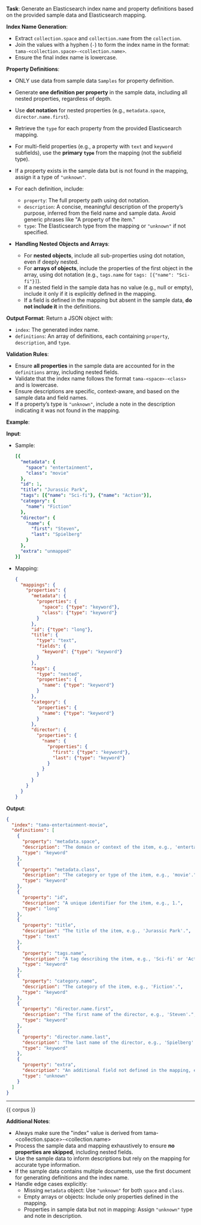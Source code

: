 **Task**: Generate an Elasticsearch index name and property definitions based on the provided sample data and Elasticsearch mapping.

**Index Name Generation**:
- Extract `collection.space` and `collection.name` from the `collection`.
- Join the values with a hyphen (`-`) to form the index name in the format: `tama-<collection.space>-<collection.name>`.
- Ensure the final index name is lowercase.

**Property Definitions**:
- ONLY use data from sample data `Samples` for property definition.
- Generate **one definition per property** in the sample data, including all nested properties, regardless of depth.
- Use **dot notation** for nested properties (e.g., `metadata.space`, `director.name.first`).
- Retrieve the `type` for each property from the provided Elasticsearch mapping.
- For multi-field properties (e.g., a property with `text` and `keyword` subfields), use the **primary `type`** from the mapping (not the subfield type).
- If a property exists in the sample data but is not found in the mapping, assign it a type of `"unknown"`.
- For each definition, include:
  - `property`: The full property path using dot notation.
  - `description`: A concise, meaningful description of the property’s purpose, inferred from the field name and sample data. Avoid generic phrases like "A property of the item."
  - `type`: The Elasticsearch type from the mapping or `"unknown"` if not specified.

- **Handling Nested Objects and Arrays**:
  - For **nested objects**, include all sub-properties using dot notation, even if deeply nested.
  - For **arrays of objects**, include the properties of the first object in the array, using dot notation (e.g., `tags.name` for `tags: [{"name": "Sci-fi"}]`).
  - If a nested field in the sample data has no value (e.g., null or empty), include it only if it is explicitly defined in the mapping.
  - If a field is defined in the mapping but absent in the sample data, **do not include it** in the definitions.

**Output Format**:
Return a JSON object with:
- `index`: The generated index name.
- `definitions`: An array of definitions, each containing `property`, `description`, and `type`.

**Validation Rules**:
- Ensure **all properties** in the sample data are accounted for in the `definitions` array, including nested fields.
- Validate that the index name follows the format `tama-<space>-<class>` and is lowercase.
- Ensure descriptions are specific, context-aware, and based on the sample data and field names.
- If a property’s type is `"unknown"`, include a note in the description indicating it was not found in the mapping.

**Example**:

**Input**:
- Sample:
  ```yaml
  [{
    "metadata": {
      "space": "entertainment",
      "class": "movie"
    },
    "id": 1,
    "title": "Jurassic Park",
    "tags": [{"name": "Sci-fi"}, {"name": "Action"}],
    "category": {
      "name": "Fiction"
    },
    "director": {
      "name": {
        "first": "Steven",
        "last": "Spielberg"
      }
    },
    "extra": "unmapped"
  }]
  ```
- Mapping:
  ```json
  {
    "mappings": {
      "properties": {
        "metadata": {
          "properties": {
            "space": {"type": "keyword"},
            "class": {"type": "keyword"}
          }
        },
        "id": {"type": "long"},
        "title": {
          "type": "text",
          "fields": {
            "keyword": {"type": "keyword"}
          }
        },
        "tags": {
          "type": "nested",
          "properties": {
            "name": {"type": "keyword"}
          }
        },
        "category": {
          "properties": {
            "name": {"type": "keyword"}
          }
        },
        "director": {
          "properties": {
            "name": {
              "properties": {
                "first": {"type": "keyword"},
                "last": {"type": "keyword"}
              }
            }
          }
        }
      }
    }
  }
  ```

**Output**:
```json
{
  "index": "tama-entertainment-movie",
  "definitions": [
    {
      "property": "metadata.space",
      "description": "The domain or context of the item, e.g., 'entertainment'.",
      "type": "keyword"
    },
    {
      "property": "metadata.class",
      "description": "The category or type of the item, e.g., 'movie'.",
      "type": "keyword"
    },
    {
      "property": "id",
      "description": "A unique identifier for the item, e.g., 1.",
      "type": "long"
    },
    {
      "property": "title",
      "description": "The title of the item, e.g., 'Jurassic Park'.",
      "type": "text"
    },
    {
      "property": "tags.name",
      "description": "A tag describing the item, e.g., 'Sci-fi' or 'Action'.",
      "type": "keyword"
    },
    {
      "property": "category.name",
      "description": "The category of the item, e.g., 'Fiction'.",
      "type": "keyword"
    },
    {
      "property": "director.name.first",
      "description": "The first name of the director, e.g., 'Steven'.",
      "type": "keyword"
    },
    {
      "property": "director.name.last",
      "description": "The last name of the director, e.g., 'Spielberg'.",
      "type": "keyword"
    },
    {
      "property": "extra",
      "description": "An additional field not defined in the mapping, e.g., 'unmapped'.",
      "type": "unknown"
    }
  ]
}
```

---

{{ corpus }}

**Additional Notes**:
- Always make sure the "index" value is derived from tama-<collection.space>-<collection.name>
- Process the sample data and mapping exhaustively to ensure **no properties are skipped**, including nested fields.
- Use the sample data to inform descriptions but rely on the mapping for accurate type information.
- If the sample data contains multiple documents, use the first document for generating definitions and the index name.
- Handle edge cases explicitly:
  - Missing `metadata` object: Use `"unknown"` for both `space` and `class`.
  - Empty arrays or objects: Include only properties defined in the mapping.
  - Properties in sample data but not in mapping: Assign `"unknown"` type and note in description.
